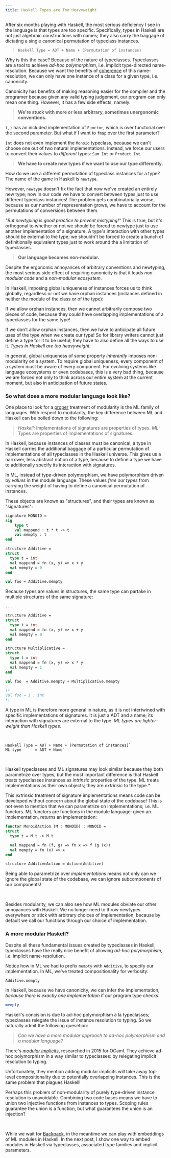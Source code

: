 ```yaml
---
title: Haskell Types are Too Heavyweight
---
```




After six months playing with Haskell, the most serious deficiency I see in the language is that types are too specific. Specifically, types in Haskell are not just algebraic constructions with names; they also carry the baggage of dictating a single canonical permutation of typeclass instances.


> `Haskell Type = ADT + Name + (Permutation of instances)`



Why is this the case? Because of the nature of typeclasses. Typeclasses are a tool to achieve *ad-hoc polymorphism*, i.e. implicit type-directed name-resolution. Because we want the benefits of [coherence](http://blog.ezyang.com/2014/07/type-classes-confluence-coherence-global-uniqueness/) of this name-resolution, we can only have one instance of a class for a given type, i.e. canonicity.


Canonicity has benefits of making reasoning easier for the compiler and the programer because given any valid typing judgement, our program can only mean one thing. However, it has a few side effects, namely:


> **We're stuck with more or less arbitrary, sometimes unergonomic conventions.**

`(,)` has an included implementation of `Functor`, which is over functorial over the second parameter. But what if I want to `fmap` over the first parameter?

`Int` does not even implement the `Monoid` typeclass, because we can't choose one out of two natural implementations. Instead, we force our users to convert their values to *different* types: `Sum Int` or `Product Int`.


> **We have to create new types if we want to use our type differently.**


How do we use a different permutation of typeclass instances for a type? The name of the game in Haskell is `newtype`. 

However, `newtype` doesn't fix the fact that now we've created an entirely new type; now in our code we have to convert between types just to use different typeclass instances! The problem gets combinatorially worse, because as our number of representation grows, we have to account for the permutations of conversions between them.

*"But newtyping is good practice to prevent mistyping!"*  This is true, but it's orthogonal to whether or not we should be forced to newtype just to use another implementation of a signature. A type's interaction with other types should be external to the type; we shouldn't be forced to create a bunch of definitionally equivalent types just to work around the a limitation of typeclasses.



> **Our language becomes non-modular.**

Despite the ergonomic annoyances of arbitrary conventions and newtyping, the most serious side effect of requiring canonicity is that it leads *non-modular code* and a *non-modular ecosystem*.

In Haskell, imposing global uniqueness of instances forces us to think globally, regardless or not we have orphan instances (instances defined in neither the module of the  class or of the type):

If we allow orphan instances, then we cannot arbitrarily compose two pieces of code, because they could have overlapping implementations of a typeclasses for the same type!

If we don't allow orphan instances, then we have to anticipate all future uses of the type when we create our type! So for library writers cannot just define a type for it to be useful; they have to also define all the ways to use it. *Types in Haskell are too heavyweight.*


In general, global uniqueness of some property *inherently* imposes non-modularity on a system. To require global uniqueness, every component of a system must be aware of every component. For evolving systems like language ecosystems or even codebases, this is a very bad thing, because we are forced not only to think across our entire system at the current moment, but also in anticipation of future states.

### So what does a more modular language look like? 

One place to look for a [proper](https://existentialtype.wordpress.com/2011/04/16/modules-matter-most/) treatment of modularity is the ML family of languages. With respect to modularity, the key difference between ML and Haskell can be boiled down to the following:



> *Haskell:* Implementations of signatures are properties of types.
> *ML:* Types are properties of implementations of signatures.



In Haskell, because instances of classes must be canonical, a type in Haskell carries the additional baggage of a particular permutation of implementations of all typeclasses in the Haskell universe. This gives us a narrower, less abstract notion of a type, because to define a type we have to additionally specify its interaction with signatures. 


In ML, instead of type-driven polymorphism, we have polymorphism driven by *values* in the module language. These values *free our types* from carrying the weight of having to define a canonical permutation of instances. 

These objects are known as "structures", and their types are known as "signatures":

```ml
signature MONOID =
sig
    type t
    val mappend : t * t -> t
    val mempty : t
end

structure Additive =
struct
  type t = int
  val mappend = fn (x, y) => x + y
  val mempty = 0
end

val foo = Additive.mempty 
```

Because types are values in structures, the same type can partake in multiple structures of the same signature:

```ml
...

structure Additive =
struct
  type t = int
  val mappend = fn (x, y) => x + y
  val mempty = 0
end

structure Multiplicative =
struct
  type t = int
  val mappend = fn (x, y) => x * y
  val mempty = 1
end

val foo  = Additive.mempty + Multiplicative.mempty 

(*
val foo = 1 : int
*)
```

A type in ML is therefore more general in nature, as it is not intertwined with specific implementations of signatures. It is just a ADT and a name; its interaction with signatures are external to the type. *ML types are lighter-weight than Haskell types.*



<br/>

```
Haskell Type = ADT + Name + (Permutation of instances)`
ML type      = ADT + Name`
```

<br/>


Haskell typeclasses and ML signatures may look similar because they both parametrize over types, but the most important difference is that Haskell treats typeclasses instances as *intrinsic* properties of the type. 
ML treats implementations as their own objects; they are *extrinsic* to the type.*

This *extrinsic* treatment of signature implementations means code can be developed without concern about the global state of the codebase! This is not even to mention that we can parametrize on implementations; i.e. ML functors. ML functors are functions in the module language: given an implementation, returns an implementation:


```ml
functor MonoidAction (M : MONOID) : MONOID =
struct
  type t = M.t -> M.t

  val mappend = fn (f, g) => fn x => f (g (x))
  val mempty = fn (x) => x
end

structure AdditiveAction = Action(Additive)
```

Being able to parametrize over *implementations* means not only can we ignore the global state of the codebase, we can ignore subcomponents of our components!



<br/>

Besides modularity, we can also see how ML modules obviate our other annoyances with Haskell. We no longer need to throw newtypes everywhere or stick with arbitrary choices of implementation, because by default we call our functions through our choice of implementation.







### A more modular Haskell?

Despite all these fundamental issues created by typeclasses in Haskell, typeclasses have the really nice benefit of allowing *ad-hoc polymorphism*, i.e. implicit name-resolution. 

Notice how in ML we had to prefix `mempty` with `Additive`, to specify our implementation. In ML, we've treated compositionality for verbosity:

```ml
Additive.mempty
```


In Haskell, because we have canonicity, we can infer the implementation, *because there is exactly one implementation* if our program type checks.

```haskell
mempty
```

Haskell's concision is due to ad-hoc polymorphism à la typeclasses; typeclasses relegate the issue of instance resolution to typing. So we naturally admit the following quesetion:

> *Can we have a more modular approach to ad-hoc polymorphism and a modular language?*

There's [*modular implicits*](http://arxiv.org/pdf/1512.01895.pdf), researched in 2015 for OCaml. They achieve ad-hoc polymorphism in a way similar to typeclasses: by relegating implicit resolution to typing. 

Unfortunately, they mention adding modular implicits will take away top-level compositionality due to potentially overlapping instances. This is the same problem that plagues Haskell! 

Perhaps this problem of non-modularity of purely type-driven instance resolution is unavoidable. Combining two code bases means we have to union two injective functions from instances to types. Scoping rules guarantee the union is a function, but what guarantees the union is an injection?

<br/>


While we wait for [Backpack](https://ghc.haskell.org/trac/ghc/wiki/Backpack), in the meantime we can play with embeddings of ML modules in Haskell. In the next post, I show one way to embed modules in Haskell via typeclasses, associated type families and implicit parameters.
